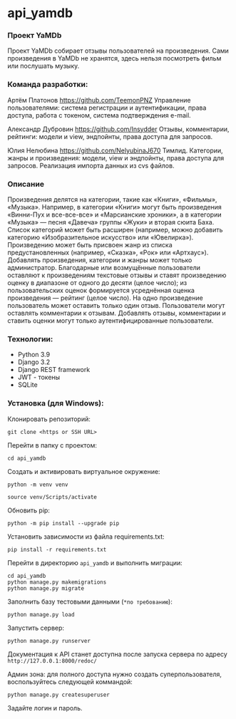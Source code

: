 # api_yamdb

### Проект YaMDb
Проект YaMDb собирает отзывы пользователей на произведения. Сами произведения в YaMDb не хранятся, здесь нельзя посмотреть фильм или послушать музыку.

### Команда разработки:

Артём Платонов https://github.com/TeemonPNZ Управление пользователями: система регистрации и аутентификации, права доступа, работа с токеном, система подтверждения e-mail.

Александр Дубровин https://github.com/Insydder Отзывы, комментарии, рейтинги: модели и view, эндпойнты, права доступа для запросов.

Юлия Нелюбина https://github.com/NelyubinaJ670 Тимлид. Категории, жанры и произведения: модели, view и эндпойнты, права доступа для запросов. Реализация импорта данных из cvs файлов.

### Описание
Произведения делятся на категории, такие как «Книги», «Фильмы», «Музыка». Например, в категории «Книги» могут быть произведения «Винни-Пух и все-все-все» и «Марсианские хроники», а в категории «Музыка» — песня «Давеча» группы «Жуки» и вторая сюита Баха. Список категорий может быть расширен (например, можно добавить категорию «Изобразительное искусство» или «Ювелирка»).
Произведению может быть присвоен жанр из списка предустановленных (например, «Сказка», «Рок» или «Артхаус»).
Добавлять произведения, категории и жанры может только администратор.
Благодарные или возмущённые пользователи оставляют к произведениям текстовые отзывы и ставят произведению оценку в диапазоне от одного до десяти (целое число); из пользовательских оценок формируется усреднённая оценка произведения — рейтинг (целое число). На одно произведение пользователь может оставить только один отзыв.
Пользователи могут оставлять комментарии к отзывам.
Добавлять отзывы, комментарии и ставить оценки могут только аутентифицированные пользователи.

### Технологии:
- Python 3.9
- Django 3.2
- Django REST framework
- JWT - токены
- SQLite

### Установка (для Windows):
Клонировать репозиторий:
 ```
git clone <https or SSH URL>
```
Перейти в папку с проектом:
 ```
cd api_yamdb
```
Cоздать и активировать виртуальное окружение:
```
python -m venv venv
```
```
source venv/Scripts/activate
```
Обновить pip:
```
python -m pip install --upgrade pip
```
Установить зависимости из файла requirements.txt:
```
pip install -r requirements.txt
```
Перейти в директорию `api_yamdb` и выполнить миграции:
```
cd api_yamdb
python manage.py makemigrations
python manage.py migrate
```
Заполнить базу тестовыми данными (`*по требованию`):
```
python manage.py load
```
Запустить сервер:
```
python manage.py runserver
```

Документация к API станет доступна после запуска сервера по адресу `http://127.0.0.1:8000/redoc/`

Админ зона: для полного доступа нужно создать суперпользователя, воспользуйтесь следующей коммандой:
```
python manage.py createsuperuser
```
Задайте логин и пароль.
